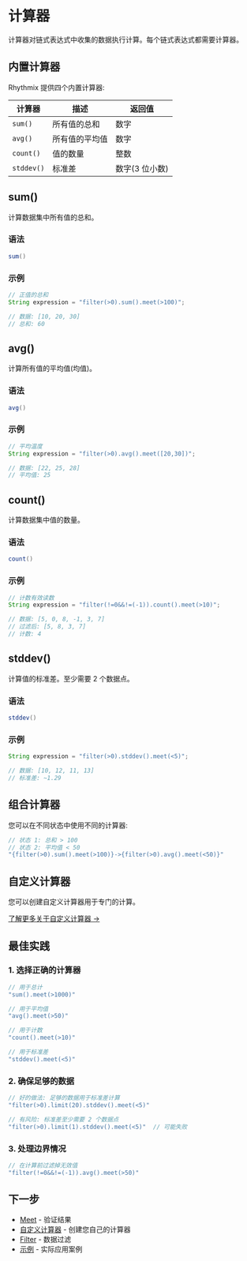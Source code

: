 # 计算器

计算器对链式表达式中收集的数据执行计算。每个链式表达式都需要计算器。

## 内置计算器

Rhythmix 提供四个内置计算器:

| 计算器 | 描述 | 返回值 |
|------------|-------------|---------|
| `sum()` | 所有值的总和 | 数字 |
| `avg()` | 所有值的平均值 | 数字 |
| `count()` | 值的数量 | 整数 |
| `stddev()` | 标准差 | 数字(3 位小数) |

## sum()

计算数据集中所有值的总和。

### 语法

```java
sum()
```

### 示例

```java
// 正值的总和
String expression = "filter(>0).sum().meet(>100)";

// 数据: [10, 20, 30]
// 总和: 60
```
## avg()

计算所有值的平均值(均值)。

### 语法

```java
avg()
```

### 示例

```java
// 平均温度
String expression = "filter(>0).avg().meet([20,30])";

// 数据: [22, 25, 28]
// 平均值: 25
```

## count()

计算数据集中值的数量。

### 语法

```java
count()
```

### 示例

```java
// 计数有效读数
String expression = "filter(!=0&&!=(-1)).count().meet(>10)";

// 数据: [5, 0, 8, -1, 3, 7]
// 过滤后: [5, 8, 3, 7]
// 计数: 4
```

## stddev()

计算值的标准差。至少需要 2 个数据点。

### 语法

```java
stddev()
```

### 示例

```java
String expression = "filter(>0).stddev().meet(<5)";

// 数据: [10, 12, 11, 13]
// 标准差: ~1.29
```

## 组合计算器

您可以在不同状态中使用不同的计算器:

```java
// 状态 1: 总和 > 100
// 状态 2: 平均值 < 50
"{filter(>0).sum().meet(>100)}->{filter(>0).avg().meet(<50)}"
```

## 自定义计算器

您可以创建自定义计算器用于专门的计算。

[了解更多关于自定义计算器 →](../../advanced/custom-calculators)

## 最佳实践

### 1. 选择正确的计算器

```java
// 用于总计
"sum().meet(>1000)"

// 用于平均值
"avg().meet(>50)"

// 用于计数
"count().meet(>10)"

// 用于标准差
"stddev().meet(<5)"
```

### 2. 确保足够的数据

```java
// 好的做法: 足够的数据用于标准差计算
"filter(>0).limit(20).stddev().meet(<5)"

// 有风险: 标准差至少需要 2 个数据点
"filter(>0).limit(1).stddev().meet(<5)"  // 可能失败
```

### 3. 处理边界情况

```java
// 在计算前过滤掉无效值
"filter(!=0&&!=(-1)).avg().meet(>50)"
```

## 下一步

- [Meet](./meet) - 验证结果
- [自定义计算器](../../advanced/custom-calculators) - 创建您自己的计算器
- [Filter](./filter) - 数据过滤
- [示例](../../examples/temperature-monitoring) - 实际应用案例

